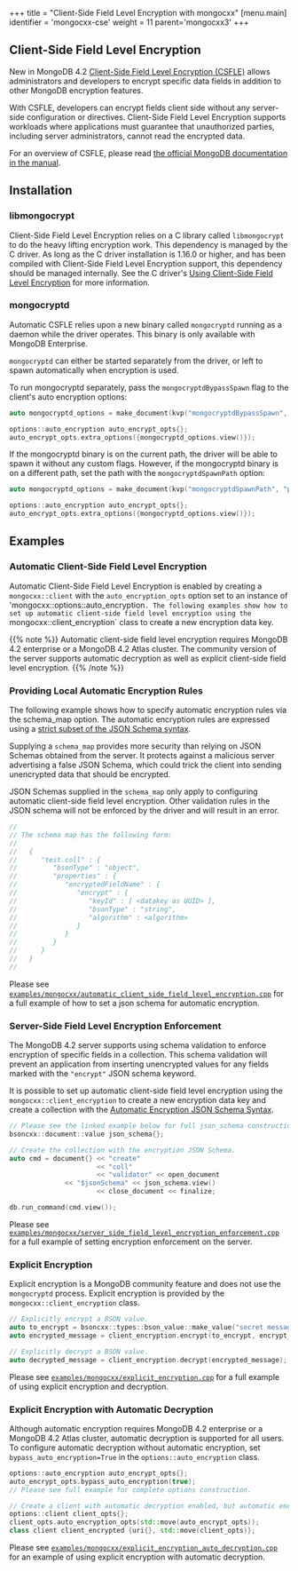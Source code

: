 +++
title = "Client-Side Field Level Encryption with mongocxx"
[menu.main]
  identifier = 'mongocxx-cse'
  weight = 11
  parent='mongocxx3'
+++

## Client-Side Field Level Encryption

New in MongoDB 4.2 [Client-Side Field Level Encryption (CSFLE)](https://www.mongodb.com/docs/drivers/use-cases/client-side-field-level-encryption-guide) allows administrators and developers to encrypt specific data fields in addition to other MongoDB encryption features.

With CSFLE, developers can encrypt fields client side without any server-side configuration or directives. Client-Side Field Level Encryption supports workloads where applications must guarantee that unauthorized parties, including server administrators, cannot read the encrypted data.

For an overview of CSFLE, please read [the official MongoDB documentation in the manual](https://www.mongodb.com/docs/manual/core/security-client-side-encryption/).

## Installation

### libmongocrypt

Client-Side Field Level Encryption relies on a C library called `libmongocrypt` to do the heavy lifting encryption work. This dependency is managed by the C driver.  As long as the C driver installation is 1.16.0 or higher, and has been compiled with Client-Side Field Level Encryption support, this dependency should be managed internally.  See the C driver's [Using Client-Side Field Level Encryption](https://mongoc.org/libmongoc/current/client-side-field-level-encryption.html) for more information.

### mongocryptd

Automatic CSFLE relies upon a new binary called `mongocryptd` running as a daemon while the driver operates.  This binary is only available with MongoDB Enterprise.

`mongocryptd` can either be started separately from the driver, or left to spawn automatically when encryption is used.

To run mongocryptd separately, pass the `mongocryptdBypassSpawn` flag to the client's auto encryption options:

```c++
auto mongocryptd_options = make_document(kvp("mongocryptdBypassSpawn", true));

options::auto_encryption auto_encrypt_opts{};
auto_encrypt_opts.extra_options({mongocryptd_options.view()});
```

If the mongocryptd binary is on the current path, the driver will be able to spawn it without any custom flags.  However, if the mongocryptd binary is on a different path, set the path with the `mongocryptdSpawnPath` option:

```c++
auto mongocryptd_options = make_document(kvp("mongocryptdSpawnPath", "path/to/mongocryptd"));

options::auto_encryption auto_encrypt_opts{};
auto_encrypt_opts.extra_options({mongocryptd_options.view()});
```

## Examples

### Automatic Client-Side Field Level Encryption

Automatic Client-Side Field Level Encryption is enabled by creating a `mongocxx::client` with the `auto_encryption_opts` option set to an instance of 'mongocxx::options::auto_encryption`. The following examples show how to set up automatic client-side field level encryption using the `mongocxx::client_encryption` class to create a new encryption data key.

{{% note %}}
Automatic client-side field level encryption requires MongoDB 4.2 enterprise or a MongoDB 4.2 Atlas cluster. The community version of the server supports automatic decryption as well as explicit client-side field level encryption.
{{% /note %}}

### Providing Local Automatic Encryption Rules

The following example shows how to specify automatic encryption rules via the schema_map option. The automatic encryption rules are expressed using a [strict subset of the JSON Schema syntax](https://www.mongodb.com/docs/manual/reference/security-client-side-automatic-json-schema/).

Supplying a `schema_map` provides more security than relying on JSON Schemas obtained from the server. It protects against a malicious server advertising a false JSON Schema, which could trick the client into sending unencrypted data that should be encrypted.

JSON Schemas supplied in the `schema_map` only apply to configuring automatic client-side field level encryption. Other validation rules in the JSON schema will not be enforced by the driver and will result in an error.

```c++
//
// The schema map has the following form:
//
//   {
//      "test.coll" : {
//         "bsonType" : "object",
//         "properties" : {
//            "encryptedFieldName" : {
//               "encrypt" : {
//                  "keyId" : [ <datakey as UUID> ],
//                  "bsonType" : "string",
//                  "algorithm" : <algorithm>
//               }
//            }
//         }
//      }
//   }
//
```

Please see [`examples/mongocxx/automatic_client_side_field_level_encryption.cpp`](https://github.com/mongodb/mongo-cxx-driver/blob/master/examples/mongocxx/automatic_client_side_field_level_encryption.cpp) for a full example of how to set a json schema for automatic encryption.

### Server-Side Field Level Encryption Enforcement

The MongoDB 4.2 server supports using schema validation to enforce encryption of specific fields in a collection. This schema validation will prevent an application from inserting unencrypted values for any fields marked with the `"encrypt"` JSON schema keyword.

It is possible to set up automatic client-side field level encryption using the `mongocxx::client_encryption` to create a new encryption data key and create a collection with the [Automatic Encryption JSON Schema Syntax](https://www.mongodb.com/docs/manual/reference/security-client-side-automatic-json-schema/).

```c++
// Please see the linked example below for full json_schema construction.
bsoncxx::document::value json_schema{};

// Create the collection with the encryption JSON Schema.
auto cmd = document{} << "create"
                      << "coll"
                      << "validator" << open_document
		      << "$jsonSchema" << json_schema.view()
                      << close_document << finalize;

db.run_command(cmd.view());
```

Please see [`examples/mongocxx/server_side_field_level_encryption_enforcement.cpp`](https://github.com/mongodb/mongo-cxx-driver/blob/master/examples/mongocxx/server_side_field_level_encryption_enforcement.cpp) for a full example of setting encryption enforcement on the server.

### Explicit Encryption

Explicit encryption is a MongoDB community feature and does not use the `mongocryptd` process. Explicit encryption is provided by the `mongocxx::client_encryption` class.

```c++
// Explicitly encrypt a BSON value.
auto to_encrypt = bsoncxx::types::bson_value::make_value("secret message");
auto encrypted_message = client_encryption.encrypt(to_encrypt, encrypt_opts);

// Explicitly decrypt a BSON value.
auto decrypted_message = client_encryption.decrypt(encrypted_message);
```

Please see [`examples/mongocxx/explicit_encryption.cpp`](https://github.com/mongodb/mongo-cxx-driver/blob/master/examples/mongocxx/explicit_encryption.cpp) for a full example of using explicit encryption and decryption.

### Explicit Encryption with Automatic Decryption

Although automatic encryption requires MongoDB 4.2 enterprise or a MongoDB 4.2 Atlas cluster, automatic decryption is supported for all users. To configure automatic decryption without automatic encryption, set `bypass_auto_encryption=True` in the `options::auto_encryption` class.

```c++
options::auto_encryption auto_encrypt_opts{};
auto_encrypt_opts.bypass_auto_encryption(true);
// Please see full example for complete options construction.

// Create a client with automatic decryption enabled, but automatic encryption bypassed.
options::client client_opts{};
client_opts.auto_encryption_opts(std::move(auto_encrypt_opts));
class client client_encrypted {uri{}, std::move(client_opts)};
```

Please see  [`examples/mongocxx/explicit_encryption_auto_decryption.cpp`](https://github.com/mongodb/mongo-cxx-driver/blob/master/examples/mongocxx/explicit_encryption_auto_decryption.cpp) for an example of using explicit encryption with automatic decryption.

